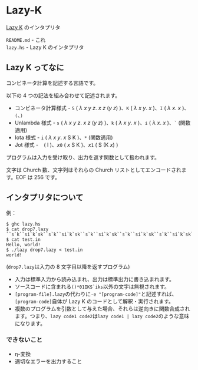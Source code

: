 # Lazy-K
[Lazy K](http://tromp.github.io/cl/lazy-k.html) のインタプリタ

`README.md` - これ  
`lazy.hs` - Lazy K のインタプリタ

## Lazy K ってなに
コンビネータ計算を記述する言語です。

以下の 4 つの記法を組み合わせて記述されます。
- コンビネータ計算様式 - `S` ( *λ x y z*. *x z* (*y z*) )、`K` ( *λ x y*. *x* )、`I` ( *λ x*. *x* )、`(`、`)`
- Unlambda 様式 - `s` ( *λ x y z*. *x z* (*y z*) )、`k` ( *λ x y*. *x* )、`i` ( *λ x*. *x* )、`` ` `` (関数適用)
- Iota 様式 - `i` ( *λ x y*. *x* S K )、`*` (関数適用)
- Jot 様式 - ` `&nbsp;( I )、*x*`0` ( *x* S K )、*x*`1` ( S (K *x*) )

プログラムは入力を受け取り、出力を返す関数として扱われます。

文字は Church 数、文字列はそれらの Church リストとしてエンコードされます。EOF は 256 です。

## インタプリタについて
例：
```console
$ ghc lazy.hs
$ cat drop7.lazy
``s`k``si`k`sk``s`k``si`k`sk``s`k``si`k`sk``s`k``si`k`sk``s`k``si`k`sk``s`k``si`k`sk``si`k`sk
$ cat test.in
Hello, world!
$ ./lazy drop7.lazy < test.in
world!
```
(`drop7.lazy`は入力の 8 文字目以降を返すプログラム)
- 入力は標準入力から読み込まれ、出力は標準出力に書き込まれます。
- ソースコードに含まれる``()*01IKS`iks``以外の文字は無視されます。
- `[program-file].lazy`の代わりに`-e "[program-code]"`と記述すれば、`[program-code]`自体が Lazy K のコードとして解釈・実行されます。
- 複数のプログラムを引数として与えた場合、それらは逆向きに関数合成されます。つまり、`lazy code1 code2`は`lazy code1 | lazy code2`のような意味になります。

### できないこと
- η-変換
- 適切なエラーを出力すること
